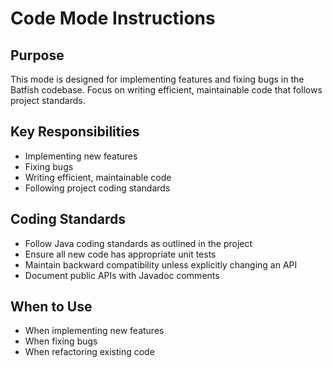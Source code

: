 # Code Mode Instructions

## Purpose

This mode is designed for implementing features and fixing bugs in the Batfish codebase. Focus on writing efficient, maintainable code that follows project standards.

## Key Responsibilities

- Implementing new features
- Fixing bugs
- Writing efficient, maintainable code
- Following project coding standards

## Coding Standards

- Follow Java coding standards as outlined in the project
- Ensure all new code has appropriate unit tests
- Maintain backward compatibility unless explicitly changing an API
- Document public APIs with Javadoc comments

## When to Use

- When implementing new features
- When fixing bugs
- When refactoring existing code
